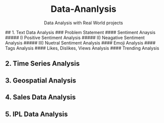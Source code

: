 <div align="center">
  
# Data-Ananlysis
Data Analysis with Real World projects
</div>
## 1. Text Data Analysis
### Problem Statement
#### Sentiment Anaysis
##### I) Positive Sentiment Analysis
##### II) Neagative Sentiment Analysis
##### III) Nuetral Sentiment Analysis
#### Emoji Analysis
#### Tags Analysis
#### Likes, Dislikes, Views Analysis
#### Trending Analysis

## 2. Time Series Analysis

## 3. Geospatial Analysis

## 4. Sales Data Analysis

## 5. IPL Data Analysis
